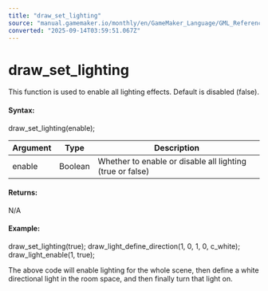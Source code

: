 ```yaml
---
title: "draw_set_lighting"
source: "manual.gamemaker.io/monthly/en/GameMaker_Language/GML_Reference/Drawing/Lighting/draw_set_lighting.htm"
converted: "2025-09-14T03:59:51.067Z"
---
```


# draw\_set\_lighting

This function is used to enable all lighting effects. Default is disabled (false).

#### Syntax:

draw\_set\_lighting(enable);

| Argument | Type | Description |
| --- | --- | --- |
| enable | Boolean | Whether to enable or disable all lighting (true or false) |

#### Returns:

N/A

#### Example:

draw\_set\_lighting(true);
draw\_light\_define\_direction(1, 0, 1, 0, c\_white);
draw\_light\_enable(1, true);

The above code will enable lighting for the whole scene, then define a white directional light in the room space, and then finally turn that light on.